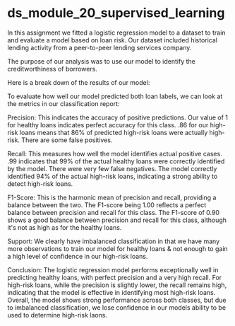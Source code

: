# ds_module_20_supervised_learning

In this assignment we fitted a logistic regression model to a dataset to train and evaluate a model based on loan risk. Our dataset included historical lending activity from a peer-to-peer lending services company. 

The purpose of our analysis was to use our model to identify the creditworthiness of borrowers.

Here is a break down of the results of our model:

To evaluate how well our model predicted both loan labels, we can look at the metrics in our classification report:

Precision: This indicates the accuracy of positive predictions. Our value of 1 for healthy loans indicates perfect accuracy for this class. .86 for our high-risk loans means that 86% of predicted high-risk loans were actually high-risk. There are some false positives.

Recall: This measures how well the model identifies actual positive cases. .99 indicates that 99% of the actual healthy loans were correctly identified by the model. There were very few false negatives. The model correctly identified 94% of the actual high-risk loans, indicating a strong ability to detect high-risk loans.
    
F1-Score: This is the harmonic mean of precision and recall, providing a balance between the two. The F1-score being 1.00 reflects a perfect balance between precision and recall for this class. The F1-score of 0.90 shows a good balance between precision and recall for this class, although it's not as high as for the healthy loans.

Support: We clearly have imbalanced classification in that we have many more observations to train our model for healthy loans & not enough to gain a high level of confidence in our high-risk loans. 

Conclusion: The logistic regression model performs exceptionally well in predicting healthy loans, with perfect precision and a very high recall. For high-risk loans, while the precision is slightly lower, the recall remains high, indicating that the model is effective in identifying most high-risk loans. Overall, the model shows strong performance across both classes, but due to imbalanced classification, we lose confidence in our models ability to be used to determine high-risk laons.